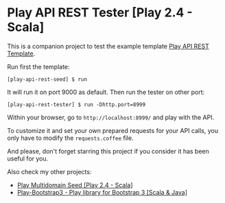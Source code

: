 # Play API REST Tester [Play 2.4 - Scala]

This is a companion project to test the example template [Play API REST Template](https://github.com/adrianhurt/play-api-rest-seed).

Run first the template:

    [play-api-rest-seed] $ run

It will run it on port 9000 as default. Then run the tester on other port:

    [play-api-rest-tester] $ run -Dhttp.port=8999

Within your browser, go to `http://localhost:8999/` and play with the API.

To customize it and set your own prepared requests for your API calls, you only have to modify the `requests.coffee` file.

And please, don't forget starring this project if you consider it has been useful for you.


Also check my other projects:

* [Play Multidomain Seed [Play 2.4 - Scala]](https://github.com/adrianhurt/play-multidomain-seed)
* [Play-Bootstrap3 - Play library for Bootstrap 3 [Scala & Java]](http://play-bootstrap3.herokuapp.com)